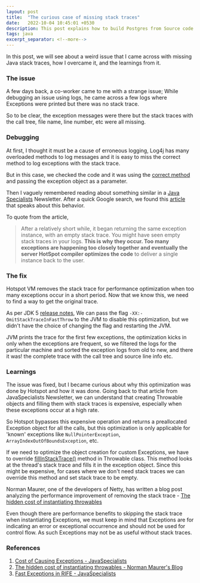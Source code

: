 ```yaml
---
layout: post
title:  "The curious case of missing stack traces"
date:   2022-10-04 10:45:01 +0530
description: This post explains how to build Postgres from Source code and debug it using VS Code.
tags: java
excerpt_separator: <!--more-->
---
```

In this post, we will see about a weird issue that I came across with missing Java stack traces, how I overcame it, and the learnings from it.
<!--more-->
### The issue
A few days back, a co-worker came to me with a strange issue; While debugging an issue using logs, he came across a few logs where Exceptions were printed but there was no stack trace.

So to be clear, the exception messages were there but the stack traces with the call tree, file name, line number, etc were all missing.

### Debugging
At first, I thought it must be a cause of erroneous logging, Log4j has many overloaded methods to log messages and it is easy to miss the correct method to log exceptions with the stack trace.

But in this case, we checked the code and it was using the [correct method](https://logging.apache.org/log4j/2.x/log4j-api/apidocs/org/apache/logging/log4j/Logger.html#info-org.apache.logging.log4j.Marker-java.lang.Object-java.lang.Throwable-) and passing the exception object as a parameter.

Then I vaguely remembered reading about something similar in a [Java Specialists](https://www.javaspecialists.eu/archive/) Newsletter. After a quick Google search, we found this [article](https://www.javaspecialists.eu/archive/Issue187-Cost-of-Causing-Exceptions.html) that speaks about this behavior.

To quote from the article,
>  After a relatively short while, it began returning the same exception instance, with an empty stack trace. You might have seen empty stack traces in your logs. **This is why they occur. Too many exceptions are happening too closely together and eventually the server HotSpot compiler optimizes the code** to deliver a single instance back to the user.

### The fix
Hotspot VM removes the stack trace for performance optimization when too many exceptions occur in a short period. Now that we know this, we need to find a way to get the original trace.

As per JDK 5 [release notes](https://www.oracle.com/java/technologies/javase/release-notes-introduction.html#vm), We can pass the flag `-XX:-OmitStackTraceInFastThrow` to the JVM to disable this optimization, but we didn't have the choice of changing the flag and restarting the JVM. 

JVM prints the trace for the first few exceptions, the optimization kicks in only when the exceptions are frequent, so we filtered the logs for the particular machine and sorted the exception logs from old to new, and there it was! the complete trace with the call tree and source line info etc.

### Learnings
The issue was fixed, but I became curious about why this optimization was done by Hotspot and how it was done.
Going back to that article from JavaSpecialists Newsletter, we can understand that creating Throwable objects and filling them with stack traces is expensive, especially when these exceptions occur at a high rate.

So Hotspot bypasses this expensive operation and returns a preallocated Exception object for all the calls, but this optimization is only applicable for 'known' exceptions like `NullPointerException`, `ArrayIndexOutOfBoundsException`, etc.

If we need to optimize the object creation for custom Exceptions, we have to override [fillInStackTrace()](https://docs.oracle.com/en/java/javase/19/docs/api/java.base/java/lang/Throwable.html#fillInStackTrace()) method in Throwable class. This method looks at the thread's stack trace and fills it in the exception object. Since this might be expensive, for cases where we don't need stack traces we can override this method and set stack trace to be empty.

Norman Maurer, one of the developers of Netty, has written a blog post analyzing the performance improvement of removing the stack trace - [The hidden cost of instantiating throwables](http://normanmaurer.me/blog/2013/11/09/The-hidden-performance-costs-of-instantiating-Throwables/)

Even though there are performance benefits to skipping the stack trace when instantiating Exceptions, we must keep in mind that Exceptions are for indicating an error or exceptional occurrence and should not be used for control flow. As such Exceptions may not be as useful without stack traces.

### References
1. [Cost of Causing Exceptions - JavaSpecialists](https://www.javaspecialists.eu/archive/Issue187-Cost-of-Causing-Exceptions.html)
1. [The hidden cost of instantiating throwables - Norman Maurer's Blog](http://normanmaurer.me/blog/2013/11/09/The-hidden-performance-costs-of-instantiating-Throwables/)
1. [Fast Exceptions in RIFE - JavaSpecialists](https://www.javaspecialists.eu/archive/Issue129-Fast-Exceptions-in-RIFE.html)